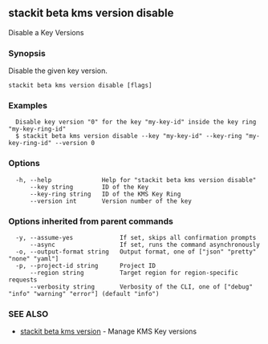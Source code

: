 ## stackit beta kms version disable

Disable a Key Versions

### Synopsis

Disable the given key version.

```
stackit beta kms version disable [flags]
```

### Examples

```
  Disable key version "0" for the key "my-key-id" inside the key ring "my-key-ring-id"
  $ stackit beta kms version disable --key "my-key-id" --key-ring "my-key-ring-id" --version 0
```

### Options

```
  -h, --help              Help for "stackit beta kms version disable"
      --key string        ID of the Key
      --key-ring string   ID of the KMS Key Ring
      --version int       Version number of the key
```

### Options inherited from parent commands

```
  -y, --assume-yes             If set, skips all confirmation prompts
      --async                  If set, runs the command asynchronously
  -o, --output-format string   Output format, one of ["json" "pretty" "none" "yaml"]
  -p, --project-id string      Project ID
      --region string          Target region for region-specific requests
      --verbosity string       Verbosity of the CLI, one of ["debug" "info" "warning" "error"] (default "info")
```

### SEE ALSO

* [stackit beta kms version](./stackit_beta_kms_version.md)	 - Manage KMS Key versions

